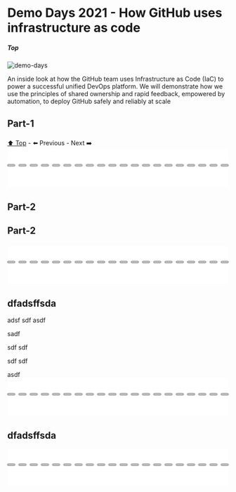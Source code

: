 # Demo Days 2021 - How GitHub uses infrastructure as code
##### Top
<img width="1500" alt="demo-days" src="https://user-images.githubusercontent.com/863198/120851502-e7118600-c546-11eb-9dc9-0171dd09b9ee.png">

An inside look at how the GitHub team uses Infrastructure as Code (IaC) to power a successful unified DevOps platform. We will demonstrate how we use the principles of shared ownership and rapid feedback, empowered by automation, to deploy GitHub safely and reliably at scale


## Part-1

### <subtitle>
  
[:arrow_up: Top](#####Top) - :arrow_left: Previous - Next :arrow_right:
![dot](docs/images/cut-here.png)

## Part-2

### <subtitle>

## Part-2

### <subtitle>
  

![dot](docs/images/cut-here.png)

## dfadsffsda

adsf
sdf
asdf

sadf


sdf
sdf


sdf
sdf

asdf
![dot](docs/images/cut-here.png)

## dfadsffsda

![dot](docs/images/cut-here.png)
